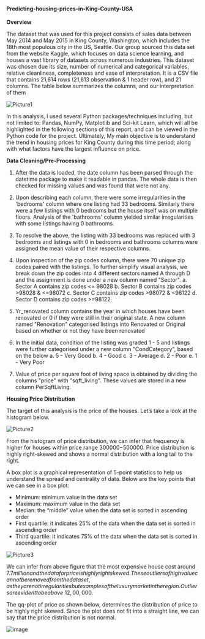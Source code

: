 #### Predicting-housing-prices-in-King-County-USA

**Overview**

The dataset that was used for this project consists of sales data between May 2014 and May 2015 in King County, Washington, which includes the 18th most populous city in the US, Seattle. Our group sourced this data set from the website Kaggle, which focuses on data science learning, and houses a vast library of datasets across numerous industries. This dataset was chosen due its size, number of numerical and categorical variables, relative cleanliness, completeness and ease of interpretation. It is a CSV file that contains 21,614 rows (21,613 observation & 1 header row), and 21 columns. The table below summarizes the columns, and our interpretation of them

![Picture1](https://user-images.githubusercontent.com/95050679/144138509-415f7ed8-8015-4e70-a291-25a8bc984179.png)

In this analysis, I used several Python packages/techniques including, but not limited to: Pandas, NumPy, Matplotlib and Sci-kit Learn, which will all be highlighted in the following sections of this report, and can be viewed in the Python code for the project. Ultimately, My main objective is to understand the trend in housing prices for King County during this time period; along with what factors have the largest influence on price.


**Data Cleaning/Pre-Processing**

1.	After the data is loaded, the date column has been parsed through the datetime package to make it readable in pandas. The whole data is then checked for missing values and was found that were not any.

2.	Upon describing each column, there were some irregularities in the 'bedrooms' column where one listing had 33 bedrooms. Similarly there were a few listings with 0 bedrooms but the house itself was on multiple floors. Analysis of the 'bathrooms' column yielded similar irregularities with some listings having 0 bathrooms. 

3.	To resolve the above, the listing with 33 bedrooms was replaced with 3 bedrooms and listings with 0 in bedrooms and bathrooms columns were assigned the mean value of their respective columns. 

4.	Upon inspection of the zip codes column, there were 70 unique zip codes paired with the listings. To further simplify visual analysis, we break down the zip codes into 4 different sectors named A through D and the assignment is done under a new column named "Sector".
a.	Sector A contains zip codes <= 98028
b.	Sector B contains zip codes >98028 & <=98072
c.	Sector C contains zip codes >98072 & <98122
d.	Sector D contains zip codes >=98122.

5.	Yr_renovated column contains the year in which houses have been renovated or 0 if they were still in their original state. A new column named "Renovation" categorised listings into Renovated or Original based on whether or not they have been renovated

6.	In the initial data, condition of the listing was graded 1 - 5 and listings were further categorised under a new column "CondCategory", based on the below
a.	5 - Very Good
b.	4 - Good
c.	3 - Average
d.	2 - Poor
e.	1 - Very Poor

7.	Value of price per square foot of living space is obtained by dividing the columns "price" with "sqft_living". These values are stored in a new column PerSqftLiving.


**Housing Price Distribution**

The target of this analysis is the price of the houses. Let’s take a look at the histogram below.

![Picture2](https://user-images.githubusercontent.com/95050679/144139483-4cb105d3-9dfb-43a5-a008-e4e5ba6fdd29.png)

From the histogram of price distribution, we can infer that frequency is higher for houses within price range $300000-$500000. Price distribution is highly right-skewed and shows a normal distribution with a long tail to the right. 
 
A box plot is a graphical representation of 5-point statistics to help us understand the spread and centrality of data. Below are the key points that we can see in a box plot:
- Minimum: minimum value in the data set
- Maximum: maximum value in the data set
- Median: the “middle” value when the data set is sorted in ascending order
- First quartile: it indicates 25% of the data when the data set is sorted in ascending order
- Third quartile: it indicates 75% of the data when the data set is sorted in ascending order

![Picture3](https://user-images.githubusercontent.com/95050679/144139734-d8b39626-1789-42bc-a15a-abf002cc8be9.png)

We can infer from above figure that the most expensive house cost around $7.7 million and the data for price is highly right skewed. These outliers of high value cannot be removed from the data set, as they are not irregularities but examples of the luxury market in the region. Outliers are evident to be above ~12,00,000$.

The qq-plot of price as shown below, determines the distribution of price to be highly right skewed. Since the plot does not fit into a straight line, we can say that the price distribution is not normal.

![image](https://user-images.githubusercontent.com/95050679/144329365-b6c5483c-5322-41f1-a1b2-1d29ef31e6dd.png)

